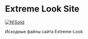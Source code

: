# Extreme Look Site
[![N|Solid](https://extreme-look.ru/images/logo_git.png)](https://extreme-look.ru)

Исходные файлы сайта Extreme-Look 